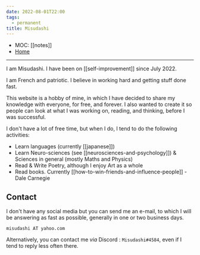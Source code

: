 ```yaml
---
date: 2022-08-01T22:00
tags:
  - permanent
title: Misudashi
---
```

- MOC: [[notes]]
- [Home](https://misudashi.ga/)
---------- 
I am Misudashi. I have been on [[self-improvement]] since July 2022.

I am French and patriotic. I believe in working hard and getting stuff done fast.

This website is a hobby of mine, in which I have decided to share my knowledge with everyone, for free, and forever. I also wanted to create it so people can look at what I was working on, reading, and thinking, before I was successful.

I don't have a lot of free time, but when I do, I tend to do the following activities:
- Learn languages (currently [[japanese]])
- Learn Neuro-sciences (see [[neurosciences-and-psychology]]) & Sciences in general (mostly Maths and Physics)
- Read & Write Poetry, although I enjoy Art as a whole
- Read books. Currently [[how-to-win-friends-and-influence-people]] - Dale Carnegie

##  Contact
I don't have any social media but you can send me an e-mail, to which I will be answering as fast as possible, generally in one or two business days.

`misudashi AT yahoo.com`

Alternatively, you can contact me *via* Discord : `Misudashi#4584`, even if I tend to reply less often there.